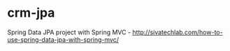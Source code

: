 # crm-jpa
Spring Data JPA project with Spring MVC - http://sivatechlab.com/how-to-use-spring-data-jpa-with-spring-mvc/ 
